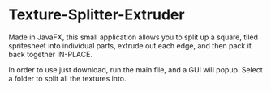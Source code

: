 # Texture-Splitter-Extruder
Made in JavaFX, this small application allows you to split up a square, tiled spritesheet into individual parts, extrude out each edge, and then pack it back together IN-PLACE.

In order to use just download, run the main file, and a GUI will popup. Select a folder to split all the textures into.
